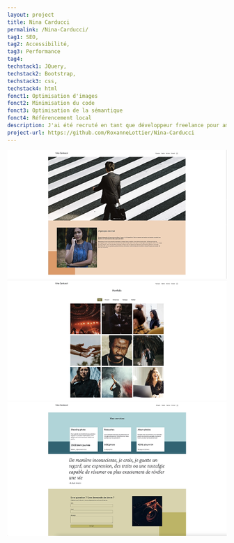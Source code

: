 ```yaml
---
layout: project
title: Nina Carducci
permalink: /Nina-Carducci/
tag1: SEO,
tag2: Accessibilité,
tag3: Performance
tag4:
techstack1: JQuery,
techstack2: Bootstrap,
techstack3: css,
techstack4: html
fonct1: Optimisation d'images
fonct2: Minimisation du code
fonct3: Optimisation de la sémantique
fonct4: Référencement local
description: J'ai été recruté en tant que développeur freelance pour améliorer le SEO technique, l'accessibilité et les performances. Un grand travail a été porté sur les images afin de les adapter à chaque écran tout en gardant une qualité optimale et une haute performance. (projet étudiant)
project-url: https://github.com/RoxanneLottier/Nina-Carducci
---
```


![Nina Carducci homepage portfolio](/assets/images/Nina-Carducci/Portfolio-Nina-Carducci-1.webp)
![Nina Carducci gallery page portfolio](/assets/images/Nina-Carducci/Portfolio-Nina-Carducci-2.webp)
![Nina Carducci services page portfolio](/assets/images/Nina-Carducci/Portfolio-Nina-Carducci-3.webp)
